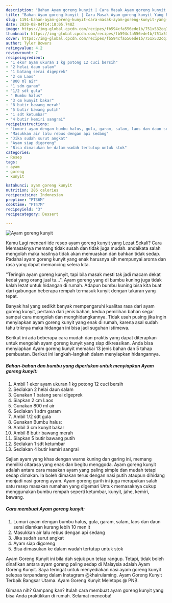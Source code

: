 ```yaml
---
description: "Bahan Ayam goreng kunyit | Cara Masak Ayam goreng kunyit Yang Enak dan Simpel"
title: "Bahan Ayam goreng kunyit | Cara Masak Ayam goreng kunyit Yang Enak dan Simpel"
slug: 1191-bahan-ayam-goreng-kunyit-cara-masak-ayam-goreng-kunyit-yang-enak-dan-simpel
date: 2020-08-04T14:10:05.748Z
image: https://img-global.cpcdn.com/recipes/fb594cfa556ede1b/751x532cq70/ayam-goreng-kunyit-foto-resep-utama.jpg
thumbnail: https://img-global.cpcdn.com/recipes/fb594cfa556ede1b/751x532cq70/ayam-goreng-kunyit-foto-resep-utama.jpg
cover: https://img-global.cpcdn.com/recipes/fb594cfa556ede1b/751x532cq70/ayam-goreng-kunyit-foto-resep-utama.jpg
author: Tyler Bowers
ratingvalue: 4.2
reviewcount: 7
recipeingredient:
- "1 ekor ayam ukuran 1 kg potong 12 cuci bersih"
- "2 helai daun salam"
- "1 batang serai digeprek"
- "2 cm Laos"
- "800 ml air"
- "1 sdm garam"
- "1/2 sdt gula"
- " Bumbu halus"
- "3 cm kunyit bakar"
- "8 butir bawang merah"
- "5 butir bawang putih"
- "1 sdt ketumbar"
- "4 butir kemiri sangrai"
recipeinstructions:
- "Lumuri ayam dengan bumbu halus, gula, garam, salam, laos dan daun serai diamkan kurang lebih 10 men it"
- "Masukkan air lalu rebus dengan api sedang"
- "Jika sudah surut angkat"
- "Ayam siap digoreng"
- "Bisa dimasukan ke dalam wadah tertutup untuk stok"
categories:
- Resep
tags:
- ayam
- goreng
- kunyit

katakunci: ayam goreng kunyit 
nutrition: 286 calories
recipecuisine: Indonesian
preptime: "PT36M"
cooktime: "PT47M"
recipeyield: "3"
recipecategory: Dessert

---
```



![Ayam goreng kunyit](https://img-global.cpcdn.com/recipes/fb594cfa556ede1b/751x532cq70/ayam-goreng-kunyit-foto-resep-utama.jpg)

Kamu Lagi mencari ide resep ayam goreng kunyit yang Lezat Sekali? Cara Memasaknya memang tidak susah dan tidak juga mudah. andaikata salah mengolah maka hasilnya tidak akan memuaskan dan bahkan tidak sedap. Padahal ayam goreng kunyit yang enak harusnya sih mempunyai aroma dan rasa yang dapat memancing selera kita.

&#34;Teringin ayam goreng kunyit, tapi bila masak mesti tak jadi macam dekat kedai yang orang jual tu…&#34;. Ayam goreng yang di bumbu kuning juga tidak kalah lezat untuk hidangan di rumah. Adapun bumbu kuning bisa kita buat dari gabungan beberapa rempah termasuk kunyit dengan takaran yang tepat.

Banyak hal yang sedikit banyak mempengaruhi kualitas rasa dari ayam goreng kunyit, pertama dari jenis bahan, kedua pemilihan bahan segar sampai cara mengolah dan menghidangkannya. Tidak usah pusing jika ingin menyiapkan ayam goreng kunyit yang enak di rumah, karena asal sudah tahu triknya maka hidangan ini bisa jadi suguhan istimewa.


Berikut ini ada beberapa cara mudah dan praktis yang dapat diterapkan untuk mengolah ayam goreng kunyit yang siap dikreasikan. Anda bisa menyiapkan Ayam goreng kunyit memakai 13 jenis bahan dan 5 tahap pembuatan. Berikut ini langkah-langkah dalam menyiapkan hidangannya.

<!--inarticleads1-->

##### Bahan-bahan dan bumbu yang diperlukan untuk menyiapkan Ayam goreng kunyit:

1. Ambil 1 ekor ayam ukuran 1 kg potong 12 cuci bersih
1. Sediakan 2 helai daun salam
1. Gunakan 1 batang serai digeprek
1. Siapkan 2 cm Laos
1. Gunakan 800 ml air
1. Sediakan 1 sdm garam
1. Ambil 1/2 sdt gula
1. Gunakan  Bumbu halus:
1. Ambil 3 cm kunyit bakar
1. Ambil 8 butir bawang merah
1. Siapkan 5 butir bawang putih
1. Sediakan 1 sdt ketumbar
1. Sediakan 4 butir kemiri sangrai


Sajian ayam yang khas dengan warna kuning dan garing ini, memang memiliki citarasa yang enak dan begitu menggoda. Ayam goreng kunyit adalah antara cara masakan ayam yang paling simple dan mudah tetapi sedap dimakan. Ia boleh dimakan terus dengan nasi putih ataupun dihidang menjadi nasi goreng ayam. Ayam goreng gurih ini juga merupakan salah satu resep masakan rumahan yang digemari Untuk memasaknya cukup menggunakan bumbu rempah seperti ketumbar, kunyit, jahe, kemiri, bawang. 

<!--inarticleads2-->

##### Cara membuat Ayam goreng kunyit:

1. Lumuri ayam dengan bumbu halus, gula, garam, salam, laos dan daun serai diamkan kurang lebih 10 men it
1. Masukkan air lalu rebus dengan api sedang
1. Jika sudah surut angkat
1. Ayam siap digoreng
1. Bisa dimasukan ke dalam wadah tertutup untuk stok


Ayam Goreng Kunyit ini bila dah sejuk pun tetap rangup. Tetapi, tidak boleh dinafikan antara ayam goreng paling sedap di Malaysia adalah Ayam Goreng Kunyit. Saya teringat untuk menyediakan nasi ayam goreng kunyit selepas terpandang dalam Instagram @khairulaming. Ayam Goreng Kunyit Terbaik Bangsar Utama. Ayam Goreng Kunyit Meletops @ PNB. 

Gimana nih? Gampang kan? Itulah cara membuat ayam goreng kunyit yang bisa Anda praktikkan di rumah. Selamat mencoba!
